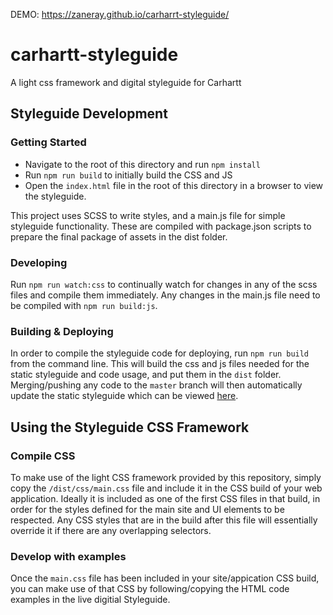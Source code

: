DEMO: https://zaneray.github.io/carharrt-styleguide/

# carhartt-styleguide
A light css framework and digital styleguide for Carhartt

## Styleguide Development

### Getting Started
- Navigate to the root of this directory and run `npm install`
- Run `npm run build` to initially build the CSS and JS
- Open the `index.html` file in the root of this directory in a browser to view the styleguide.

This project uses SCSS to write styles, and a main.js file for simple styleguide functionality.
These are compiled with package.json scripts to prepare the final package of assets in the dist folder.

### Developing
Run `npm run watch:css` to continually watch for changes in any of the scss files and compile them immediately.
Any changes in the main.js file need to be compiled with `npm run build:js`.

### Building & Deploying
In order to compile the styleguide code for deploying, run `npm run build` from the command line.  This will build
the css and js files needed for the static styleguide and code usage, and put them in the `dist` folder.  Merging/pushing any
code to the `master` branch will then automatically update the static styleguide which can be viewed [here](https://zaneray.github.io/carharrt-styleguide/).


## Using the Styleguide CSS Framework

### Compile CSS
To make use of the light CSS framework provided by this repository, simply copy the `/dist/css/main.css` file and include it
in the CSS build of your web application.  Ideally it is included as one of the first CSS files in that build, in order for the
styles defined for the main site and UI elements to be respected.  Any CSS styles that are in the build after this file will essentially
override it if there are any overlapping selectors.  
 
### Develop with examples
Once the `main.css` file has been included in your site/appication CSS build, you can make use of that CSS by following/copying the 
HTML code examples in the live digitial Styleguide.  
